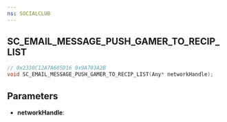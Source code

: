 ```yaml
---
ns: SOCIALCLUB
---
```

## SC_EMAIL_MESSAGE_PUSH_GAMER_TO_RECIP_LIST

```c
// 0x2330C12A7A605D16 0x9A703A2B
void SC_EMAIL_MESSAGE_PUSH_GAMER_TO_RECIP_LIST(Any* networkHandle);
```


## Parameters
* **networkHandle**: 

